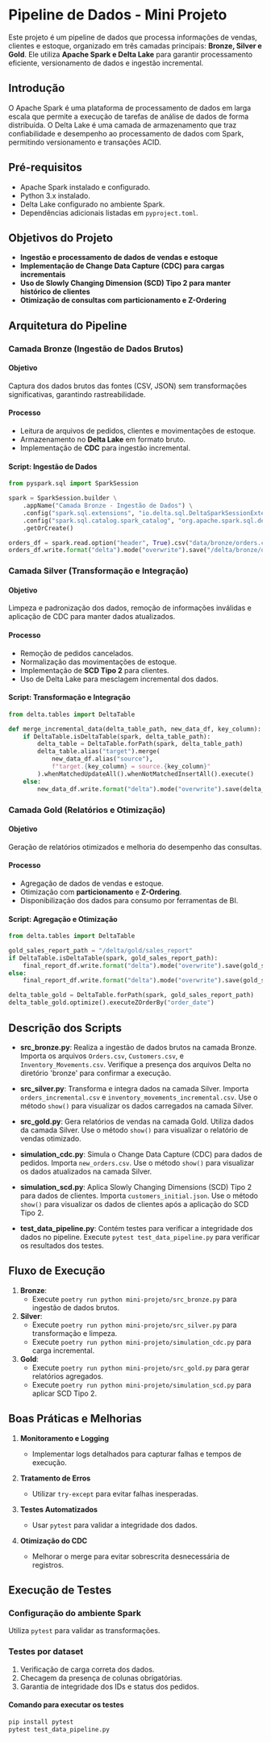 


# **Pipeline de Dados - Mini Projeto**

Este projeto é um pipeline de dados que processa informações de vendas, clientes e estoque, organizado em três camadas principais: **Bronze, Silver e Gold**. Ele utiliza **Apache Spark e Delta Lake** para garantir processamento eficiente, versionamento de dados e ingestão incremental.

## Introdução

O Apache Spark é uma plataforma de processamento de dados em larga escala que permite a execução de tarefas de análise de dados de forma distribuída. O Delta Lake é uma camada de armazenamento que traz confiabilidade e desempenho ao processamento de dados com Spark, permitindo versionamento e transações ACID.

## Pré-requisitos

- Apache Spark instalado e configurado.
- Python 3.x instalado.
- Delta Lake configurado no ambiente Spark.
- Dependências adicionais listadas em `pyproject.toml`.

## **Objetivos do Projeto**

- **Ingestão e processamento de dados de vendas e estoque**
- **Implementação de Change Data Capture (CDC) para cargas incrementais**
- **Uso de Slowly Changing Dimension (SCD) Tipo 2 para manter histórico de clientes**
- **Otimização de consultas com particionamento e Z-Ordering**

## **Arquitetura do Pipeline**

### **Camada Bronze (Ingestão de Dados Brutos)**

#### **Objetivo**

Captura dos dados brutos das fontes (CSV, JSON) sem transformações significativas, garantindo rastreabilidade.

#### **Processo**

- Leitura de arquivos de pedidos, clientes e movimentações de estoque.
- Armazenamento no **Delta Lake** em formato bruto.
- Implementação de **CDC** para ingestão incremental.

#### **Script: Ingestão de Dados**

```python
from pyspark.sql import SparkSession

spark = SparkSession.builder \
    .appName("Camada Bronze - Ingestão de Dados") \
    .config("spark.sql.extensions", "io.delta.sql.DeltaSparkSessionExtension") \
    .config("spark.sql.catalog.spark_catalog", "org.apache.spark.sql.delta.catalog.DeltaCatalog") \
    .getOrCreate()

orders_df = spark.read.option("header", True).csv("data/bronze/orders.csv")
orders_df.write.format("delta").mode("overwrite").save("/delta/bronze/orders")
```

### **Camada Silver (Transformação e Integração)**

#### **Objetivo**

Limpeza e padronização dos dados, remoção de informações inválidas e aplicação de CDC para manter dados atualizados.

#### **Processo**

- Remoção de pedidos cancelados.
- Normalização das movimentações de estoque.
- Implementação de **SCD Tipo 2** para clientes.
- Uso de Delta Lake para mesclagem incremental dos dados.

#### **Script: Transformação e Integração**

```python
from delta.tables import DeltaTable

def merge_incremental_data(delta_table_path, new_data_df, key_column):
    if DeltaTable.isDeltaTable(spark, delta_table_path):
        delta_table = DeltaTable.forPath(spark, delta_table_path)
        delta_table.alias("target").merge(
            new_data_df.alias("source"),
            f"target.{key_column} = source.{key_column}"
        ).whenMatchedUpdateAll().whenNotMatchedInsertAll().execute()
    else:
        new_data_df.write.format("delta").mode("overwrite").save(delta_table_path)
```

### **Camada Gold (Relatórios e Otimização)**

#### **Objetivo**

Geração de relatórios otimizados e melhoria do desempenho das consultas.

#### **Processo**

- Agregação de dados de vendas e estoque.
- Otimização com **particionamento** e **Z-Ordering**.
- Disponibilização dos dados para consumo por ferramentas de BI.

#### **Script: Agregação e Otimização**

```python
from delta.tables import DeltaTable

gold_sales_report_path = "/delta/gold/sales_report"
if DeltaTable.isDeltaTable(spark, gold_sales_report_path):
    final_report_df.write.format("delta").mode("overwrite").save(gold_sales_report_path)
else:
    final_report_df.write.format("delta").mode("overwrite").save(gold_sales_report_path)

delta_table_gold = DeltaTable.forPath(spark, gold_sales_report_path)
delta_table_gold.optimize().executeZOrderBy("order_date")
```

## **Descrição dos Scripts**

- **src_bronze.py**: Realiza a ingestão de dados brutos na camada Bronze. Importa os arquivos `Orders.csv`, `Customers.csv`, e `Inventory_Movements.csv`. Verifique a presença dos arquivos Delta no diretório 'bronze' para confirmar a execução.

- **src_silver.py**: Transforma e integra dados na camada Silver. Importa `orders_incremental.csv` e `inventory_movements_incremental.csv`. Use o método `show()` para visualizar os dados carregados na camada Silver.

- **src_gold.py**: Gera relatórios de vendas na camada Gold. Utiliza dados da camada Silver. Use o método `show()` para visualizar o relatório de vendas otimizado.

- **simulation_cdc.py**: Simula o Change Data Capture (CDC) para dados de pedidos. Importa `new_orders.csv`. Use o método `show()` para visualizar os dados atualizados na camada Silver.

- **simulation_scd.py**: Aplica Slowly Changing Dimensions (SCD) Tipo 2 para dados de clientes. Importa `customers_initial.json`. Use o método `show()` para visualizar os dados de clientes após a aplicação do SCD Tipo 2.

- **test_data_pipeline.py**: Contém testes para verificar a integridade dos dados no pipeline. Execute `pytest test_data_pipeline.py` para verificar os resultados dos testes.

## **Fluxo de Execução**

1. **Bronze**:
    - Execute `poetry run python mini-projeto/src_bronze.py` para ingestão de dados brutos.
2. **Silver**:
    - Execute `poetry run python mini-projeto/src_silver.py` para transformação e limpeza.
    - Execute `poetry run python mini-projeto/simulation_cdc.py` para carga incremental.
3. **Gold**:
    - Execute `poetry run python mini-projeto/src_gold.py` para gerar relatórios agregados.
    - Execute `poetry run python mini-projeto/simulation_scd.py` para aplicar SCD Tipo 2.

## **Boas Práticas e Melhorias**

1. **Monitoramento e Logging**
    
    - Implementar logs detalhados para capturar falhas e tempos de execução.
2. **Tratamento de Erros**
    
    - Utilizar `try-except` para evitar falhas inesperadas.
3. **Testes Automatizados**
    
    - Usar `pytest` para validar a integridade dos dados.
4. **Otimização do CDC**
    
    - Melhorar o merge para evitar sobrescrita desnecessária de registros.

## **Execução de Testes**

### **Configuração do ambiente Spark**

Utiliza `pytest` para validar as transformações.

### **Testes por dataset**

1. Verificação de carga correta dos dados.
2. Checagem da presença de colunas obrigatórias.
3. Garantia de integridade dos IDs e status dos pedidos.

#### **Comando para executar os testes**

```bash
pip install pytest
pytest test_data_pipeline.py
```








